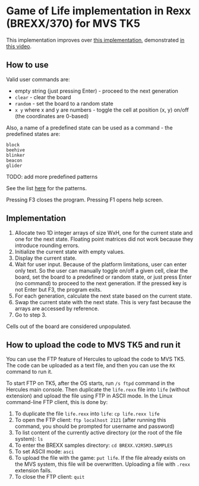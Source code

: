 # Game of Life implementation in Rexx (BREXX/370) for MVS TK5

This implementation improves over [this implementation](https://github.com/moshix/mvs/blob/master/life.rexx), demonstrated [in this video](https://www.youtube.com/watch?v=JzIyFzF6y9Q).

## How to use

Valid user commands are:

- empty string (just pressing Enter) - proceed to the next generation
- `clear` - clear the board
- `random` - set the board to a random state
- `x y` where x and y are numbers - toggle the cell at position (x, y) on/off (the coordinates are 0-based)

Also, a name of a predefined state can be used as a command - the predefined states are:

```
block
beehive
blinker
beacon
glider
```

TODO: add more predefined patterns

See the list [here](https://en.wikipedia.org/wiki/Conway%27s_Game_of_Life#Examples_of_patterns) for the patterns.

Pressing F3 closes the program. Pressing F1 opens help screen.

## Implementation

1. Allocate two 1D integer arrays of size WxH, one for the current state and one for the next state. Floating point matrices did not work because they introduce rounding errors.
2. Initialize the current state with empty values.
3. Display the current state.
4. Wait for user input. Because of the platform limitations, user can enter only text. So the user can manually toggle on/off a given cell, clear the board, set the board to a predefined or random state, or just press Enter (no command) to proceed to the next generation. If the pressed key is not Enter but F3, the program exits.
5. For each generation, calculate the next state based on the current state.
6. Swap the current state with the next state. This is very fast because the arrays are accessed by reference.
7. Go to step 3.

Cells out of the board are considered unpopulated.

## How to upload the code to MVS TK5 and run it

You can use the FTP feature of Hercules to upload the code to MVS TK5. The code can be uploaded as a text file, and then you can use the `RX` command to run it.

To start FTP on TK5, after the OS starts, run `/s ftpd` command in the Hercules main console. Then duplicate the `life.rexx` file into `life` (without extension) and upload the file using FTP in ASCII mode. In the Linux command-line FTP client, this is done by:

1. To duplicate the file `life.rexx` into `life`: `cp life.rexx life`
1. To open the FTP client: `ftp localhost 2121` (after running this command, you should be prompted for username and password)
1. To list content of the currently active directory (or the root of the file system): `ls`
1. To enter the BREXX samples directory: `cd BREXX.V2R5M3.SAMPLES`
1. To set ASCII mode: `asci`
1. To upload the file with the game: `put life`. If the file already exists on the MVS system, this file will be overwritten. Uploading a file with `.rexx` extension fails.
1. To close the FTP client: `quit`
